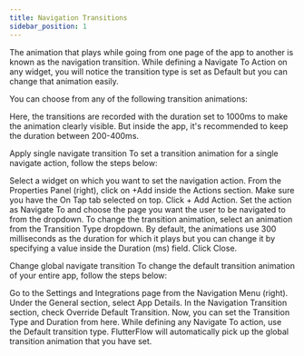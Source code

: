 ```yaml
---
title: Navigation Transitions
sidebar_position: 1
---
```


The animation that plays while going from one page of the app to another is known as the navigation transition. While defining a Navigate To Action on any widget, you will notice the transition type is set as Default but you can change that animation easily.

You can choose from any of the following transition animations:

<!-- gif -->


Here, the transitions are recorded with the duration set to 1000ms to make the animation clearly visible. But inside the app, it's recommended to keep the duration between 200-400ms.


Apply single navigate transition
To set a transition animation for a single navigate action, follow the steps below:

Select a widget on which you want to set the navigation action.
From the Properties Panel (right), click on +Add inside the Actions section.
Make sure you have the On Tap tab selected on top.
Click + Add Action.
Set the action as Navigate To and choose the page you want the user to be navigated to from the dropdown.
To change the transition animation, select an animation from the Transition Type dropdown.
By default, the animations use 300 milliseconds as the duration for which it plays but you can change it by specifying a value inside the Duration (ms) field.
Click Close.


Change global navigate transition
To change the default transition animation of your entire app, follow the steps below:

Go to the Settings and Integrations page from the Navigation Menu (right).
Under the General section, select App Details.
In the Navigation Transition section, check Override Default Transition.
Now, you can set the Transition Type and Duration from here.
While defining any Navigate To action, use the Default transition type. FlutterFlow will automatically pick up the global transition animation that you have set.

